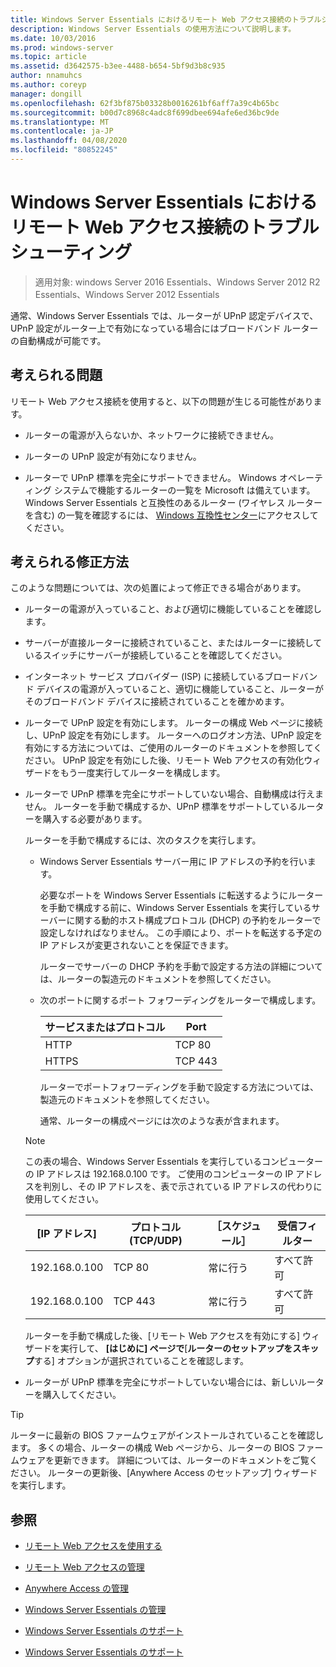 ```yaml
---
title: Windows Server Essentials におけるリモート Web アクセス接続のトラブルシューティング
description: Windows Server Essentials の使用方法について説明します。
ms.date: 10/03/2016
ms.prod: windows-server
ms.topic: article
ms.assetid: d3642575-b3ee-4488-b654-5bf9d3b8c935
author: nnamuhcs
ms.author: coreyp
manager: dongill
ms.openlocfilehash: 62f3bf875b03328b0016261bf6aff7a39c4b65bc
ms.sourcegitcommit: b00d7c8968c4adc8f699dbee694afe6ed36bc9de
ms.translationtype: MT
ms.contentlocale: ja-JP
ms.lasthandoff: 04/08/2020
ms.locfileid: "80852245"
---
```

# <a name="troubleshoot-remote-web-access-connectivity-in-windows-server-essentials"></a>Windows Server Essentials におけるリモート Web アクセス接続のトラブルシューティング
 
>適用対象: windows Server 2016 Essentials、Windows Server 2012 R2 Essentials、Windows Server 2012 Essentials
  
 通常、Windows Server Essentials では、ルーターが UPnP 認定デバイスで、UPnP 設定がルーター上で有効になっている場合にはブロードバンド ルーターの自動構成が可能です。  
  
## <a name="possible-issues"></a>考えられる問題  
 リモート Web アクセス接続を使用すると、以下の問題が生じる可能性があります。  
  
-   ルーターの電源が入らないか、ネットワークに接続できません。  
  
-   ルーターの UPnP 設定が有効になりません。  
  
-   ルーターで UPnP 標準を完全にサポートできません。 Windows オペレーティング システムで機能するルーターの一覧を Microsoft は備えています。 Windows Server Essentials と互換性のあるルーター (ワイヤレス ルーターを含む) の一覧を確認するには、 [Windows 互換性センター](https://www.microsoft.com/windows/compatibility/CompatCenter/Home)にアクセスしてください。  
  
## <a name="possible-fixes"></a>考えられる修正方法  
 このような問題については、次の処置によって修正できる場合があります。  
  
- ルーターの電源が入っていること、および適切に機能していることを確認します。  
  
- サーバーが直接ルーターに接続されていること、またはルーターに接続しているスイッチにサーバーが接続していることを確認してください。  
  
- インターネット サービス プロバイダー (ISP) に接続しているブロードバンド デバイスの電源が入っていること、適切に機能していること、ルーターがそのブロードバンド デバイスに接続されていることを確かめます。  
  
- ルーターで UPnP 設定を有効にします。 ルーターの構成 Web ページに接続し、UPnP 設定を有効にします。 ルーターへのログオン方法、UPnP 設定を有効にする方法については、ご使用のルーターのドキュメントを参照してください。 UPnP 設定を有効にした後、リモート Web アクセスの有効化ウィザードをもう一度実行してルーターを構成します。  
  
- ルーターで UPnP 標準を完全にサポートしていない場合、自動構成は行えません。 ルーターを手動で構成するか、UPnP 標準をサポートしているルーターを購入する必要があります。  
  
   ルーターを手動で構成するには、次のタスクを実行します。  
  
  - Windows Server Essentials サーバー用に IP アドレスの予約を行います。  
  
     必要なポートを Windows Server Essentials に転送するようにルーターを手動で構成する前に、Windows Server Essentials を実行しているサーバーに関する動的ホスト構成プロトコル (DHCP) の予約をルーターで設定しなければなりません。 この手順により、ポートを転送する予定の IP アドレスが変更されないことを保証できます。  
  
     ルーターでサーバーの DHCP 予約を手動で設定する方法の詳細については、ルーターの製造元のドキュメントを参照してください。  
  
  - 次のポートに関するポート フォワーディングをルーターで構成します。  
  
    |サービスまたはプロトコル|Port|  
    |-------------------------|----------|  
    |HTTP|TCP 80|  
    |HTTPS|TCP 443|  
  
    ルーターでポートフォワーディングを手動で設定する方法については、製造元のドキュメントを参照してください。  
  
    通常、ルーターの構成ページには次のような表が含まれます。  
  
  > [!NOTE]
  >  この表の場合、Windows Server Essentials を実行しているコンピューターの IP アドレスは 192.168.0.100 です。 ご使用のコンピューターの IP アドレスを判別し、その IP アドレスを、表で示されている IP アドレスの代わりに使用してください。  
  
  |[IP アドレス]|プロトコル (TCP/UDP)|［スケジュール］|受信フィルター|  
  |----------------|---------------------------|--------------|--------------------|  
  |192.168.0.100|TCP 80|常に行う|すべて許可|  
  |192.168.0.100|TCP 443|常に行う|すべて許可|  
  
   ルーターを手動で構成した後、[リモート Web アクセスを有効にする] ウィザードを実行して、 **[はじめに] ページで**[**ルーターのセットアップをスキップ**する] オプションが選択されていることを確認します。  
  
- ルーターが UPnP 標準を完全にサポートしていない場合には、新しいルーターを購入してください。  
  
> [!TIP]
>  ルーターに最新の BIOS ファームウェアがインストールされていることを確認します。 多くの場合、ルーターの構成 Web ページから、ルーターの BIOS ファームウェアを更新できます。 詳細については、ルーターのドキュメントをご覧ください。 ルーターの更新後、[Anywhere Access のセットアップ] ウィザードを実行します。  
  
## <a name="see-also"></a>参照  
  
-   [リモート Web アクセスを使用する](../use/Use-Remote-Web-Access-in-Windows-Server-Essentials.md)  
  
-   [リモート Web アクセスの管理](../manage/Manage-Remote-Web-Access-in-Windows-Server-Essentials.md)  
  
-   [Anywhere Access の管理](../manage/Manage-Anywhere-Access-in-Windows-Server-Essentials.md)  
  
-   [Windows Server Essentials の管理](../manage/Manage-Windows-Server-Essentials.md)  
  

-   [Windows Server Essentials のサポート](Support-Windows-Server-Essentials.md)

-   [Windows Server Essentials のサポート](../support/Support-Windows-Server-Essentials.md)

